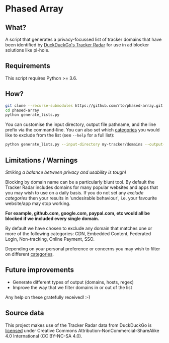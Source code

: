 # Phased Array

## What?

A script that generates a privacy-focussed list of tracker domains that have been identified by [DuckDuckGo's Tracker Radar](https://spreadprivacy.com/duckduckgo-tracker-radar/) for use in ad blocker solutions like pi-hole.

## Requirements

This script requires Python >= 3.6.

## How?

```bash
git clone --recurse-submodules https://github.com/rto/phased-array.git phased-array
cd phased-array
python generate_lists.py
```

You can customise the input directory, output file pathname, and the line prefix via the command-line. You can also set which [categories](https://github.com/duckduckgo/tracker-radar/blob/master/docs/CATEGORIES.md) you would like to exclude from the list (see `--help` for a full list):

```bash
python generate_lists.py --input-directory my-tracker/domains --output-pathname /path/to/my-output.txt --line-prefix '127.0.0.1 ' --exclude-categories 'CDN,Embedded Content,Federated Login,Non-tracking,Online Payment,SSO'
```

## Limitations / Warnings

_Striking a balance between privacy and usability is tough!_

Blocking by domain name can be a particularly blunt tool. By default the Tracker Radar includes domains for many popular websites and apps that you may wish to use on a daily basis. If you do not set any _exclude categories_ then your results in 'undesirable behaviour', i.e. your favourite website/app may stop working.

**For example, github.com, google.com, paypal.com, etc would all be blocked if we included every single domain.**

By default we have chosen to exclude any domain that matches one or more of the following categories: CDN, Embedded Content, Federated Login, Non-tracking, Online Payment, SSO.

Depending on your personal preference or concerns you may wish to filter on different [categories](https://github.com/duckduckgo/tracker-radar/blob/master/docs/CATEGORIES.md).


## Future improvements

 - Generate different types of output (domains, hosts, regex)
 - Improve the way that we filter domains in or out of the list

Any help on these gratefully received! :-)

## Source data

This project makes use of the Tracker Radar data from DuckDuckGo is [licensed](https://raw.githubusercontent.com/duckduckgo/tracker-radar/master/LICENSE) under Creative Commons Attribution-NonCommercial-ShareAlike 4.0 International (CC BY-NC-SA 4.0).
